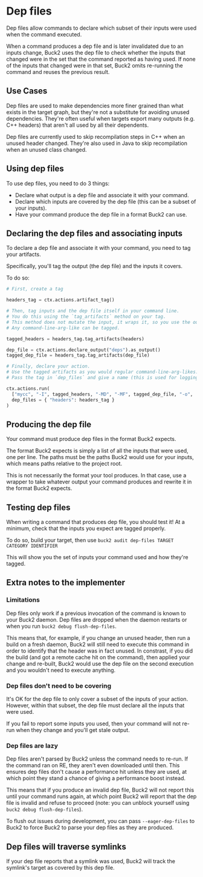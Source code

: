 # Dep files

Dep files allow commands to declare which subset of their inputs were used when the command executed.

When a command produces a dep file and is later invalidated due to an inputs change, Buck2 uses the dep file to check whether the inputs that changed were in the set that the command reported as having used. If none of the inputs that changed were in that set, Buck2 omits re-running the command and reuses the previous result.


## Use Cases

Dep files are used to make dependencies more finer grained than what exists in the target graph, but they're not a substitute for avoiding unused dependencies. They're often useful when targets export many outputs (e.g. C++ headers) that aren't all used by all their dependents.

Dep files are currently used to skip recompilation steps in C++ when an unused header changed. They're also used in Java to skip recompilation when an unused class changed.


## Using dep files

To use dep files, you need to do 3 things:

- Declare what output is a dep file and associate it with your command.
- Declare which inputs are covered by the dep file (this can be a subset of your inputs).
- Have your command produce the dep file in a format Buck2 can use.


## Declaring the dep files and associating inputs

To declare a dep file and associate it with your command, you need to tag your artifacts.

Specifically, you'll tag the output (the dep file) and the inputs it covers.

To do so:

```python
# First, create a tag

headers_tag = ctx.actions.artifact_tag()

# Then, tag inputs and the dep file itself in your command line.
# You do this using the `tag_artifacts` method on your tag.
# This method does not mutate the input, it wraps it, so you use the output.
# Any command-line-arg-like can be tagged.

tagged_headers = headers_tag.tag_artifacts(headers)

dep_file = ctx.actions.declare_output("deps").as_output()
tagged_dep_file = headers_tag.tag_artifacts(dep_file)

# Finally, declare your action.
# Use the tagged artifacts as you would regular command-line-arg-likes.
# Pass the tag in `dep_files` and give a name (this is used for logging).

ctx.actions.run(
  ["mycc", "-I", tagged_headers, "-MD", "-MF", tagged_dep_file, "-o", ...],
  dep_files = { "headers": headers_tag }
)

```


## Producing the dep file

Your command must produce dep files in the format Buck2 expects.

The format Buck2 expects is simply a list of all the inputs that were used, one per line. The paths must be the paths Buck2 would use for your inputs, which means paths relative to the project root.

This is not necessarily the format your tool produces. In that case, use a wrapper to take whatever output your command produces and rewrite it in the format Buck2 expects.


## Testing dep files

When writing a command that produces dep file, you should test it! At a minimum, check that the inputs you expect are tagged properly.

To do so, build your target, then use `buck2 audit dep-files TARGET CATEGORY IDENTIFIER`

This will show you the set of inputs your command used and how they're tagged.


## Extra notes to the implementer

### Limitations

Dep files only work if a previous invocation of the command is known to your Buck2 daemon. Dep files are dropped when the daemon restarts or when you run `buck2 debug flush-dep-files`.

This means that, for example, if you change an unused header, then run a build on a fresh daemon, Buck2 will still need to execute this command in order to identify that the header was in fact unused. In constrast, if you did the build (and got a remote cache hit on the command), then applied your change and re-built, Buck2 would use the dep file on the second execution and you wouldn't need to execute anything.


### Dep files don't need to be covering

It's OK for the dep file to only cover a subset of the inputs of your action. However, within that subset, the dep file must declare all the inputs that were used.

If you fail to report some inputs you used, then your command will not re-run when they change and you'll get stale output.


### Dep files are lazy

Dep files aren't parsed by Buck2 unless the command needs to re-run. If the command ran on RE, they aren't even downloaded until then. This ensures dep files don't cause a performance hit unless they are used, at which point they stand a chance of giving a performance boost instead.

This means that if you produce an invalid dep file, Buck2 will not report this until your command runs again, at which point Buck2 will report that the dep file is invalid and refuse to proceed (note: you can unblock yourself using `buck2 debug flush-dep-files`).

To flush out issues during development, you can pass `--eager-dep-files` to Buck2 to force Buck2 to parse your dep files as they are produced.


## Dep files will traverse symlinks

If your dep file reports that a symlink was used, Buck2 will track the symlink's target as covered by this dep file.
